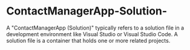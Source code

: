 # ContactManagerApp-Solution-
A "ContactManagerApp (Solution)" typically refers to a solution file in a development environment like Visual Studio or Visual Studio Code. A solution file is a container that holds one or more related projects.
